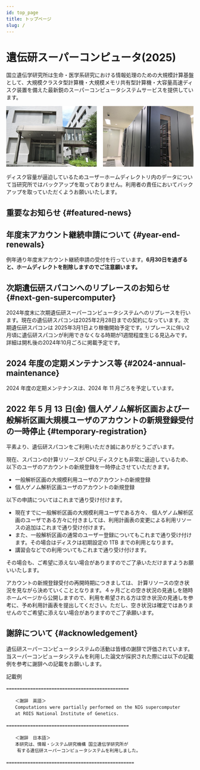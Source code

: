 ```yaml
---
id: top_page
title: トップページ
slug: /
---
```


# 遺伝研スーパーコンピュータ(2025)


国立遺伝学研究所は生命・医学系研究における情報処理のための大規模計算基盤として、大規模クラスタ型計算機・大規模メモリ共有型計算機・大容量高速ディスク装置を備えた最新鋭のスーパーコンピュータシステムサービスを提供しています。


![top_image2](top_image2.png)



ディスク容量が逼迫しているためユーザーホームディレクトリ内のデータについて当研究所ではバックアップを取っておりません。利用者の責任においてバックアップを取っていただくようお願いいたします。



## 重要なお知らせ {#featured-news}



## 年度末アカウント継続申請について {#year-end-renewals}

例年通り年度末アカウント継続申請の受付を行っています。**6月30日を過ぎると、ホームディレクトを削除しますのでご注意願います。**



## 次期遺伝研スパコンへのリプレースのお知らせ {#next-gen-supercomputer}

2024年度末に次期遺伝研スーパーコンピュータシステムへのリプレースを行います。現在の遺伝研スパコンは2025年2月28日までの契約になっています。次期遺伝研スパコンは 2025年3月1日より稼働開始予定です。リプレースに伴い2月頃に遺伝研スパコンが利用できなくなる時期が1週間程度生じる見込みです。詳細は開札後の2024年10月ごろに掲載予定です。


## 2024 年度の定期メンテナンス等 {#2024-annual-maintenance}

2024 年度の定期メンテナンスは、2024 年 11 月ごろを予定しています。


## 2022 年 5 月 13 日(金) 個人ゲノム解析区画および一般解析区画大規模ユーザのアカウントの新規登録受付の一時停止 {#temporary-registration}

平素より、遺伝研スパコンをご利用いただき誠にありがとうございます。

現在、スパコンの計算リソースが CPU,ディスクとも非常に逼迫しているため、以下のユーザのアカウントの新規登録を一時停止させていただきます。

- 一般解析区画の大規模利用ユーザのアカウントの新規登録
- 個人ゲノム解析区画ユーザのアカウントの新規登録

以下の申請についてはこれまで通り受け付けます。

- 現在すでに一般解析区画の大規模利用ユーザである方々、 個人ゲノム解析区画のユーザである方々に付きましては、利用計画表の変更による利用リソースの追加はこれまで通り受け付けます。
- また、一般解析区画の通常のユーザー登録についてもこれまで通り受け付けます。その場合はディスクは初期設定の 1TB までの利用となります。
- 講習会などでの利用ついてもこれまで通り受け付けます。


その場合も、ご希望に添えない場合がありますのでご了承いただけますようお願いいたします。

アカウントの新規登録受付の再開時期につきましては、 計算リソースの空き状況を見ながら決めていくこととなります。４ヶ月ごとの空き状況の見通しを随時ホームページから公開しますので、利用を希望される方は空き状況の見通しを参考に、予め利用計画表を提出してください。ただし、空き状況は確定ではありませんのでご希望に添えない場合がありますのでご了承願います。


## 謝辞について {#acknowledgement}

遺伝研スーパーコンピュータシステムの活動は皆様の謝辞で評価されています。当スーパーコンピュータシステムを利用した論文が採択された際には以下の記載例を参考に謝辞への記載をお願いします。

記載例

```
==============================================

　　＜謝辞　英語＞
　　Computations were partially performed on the NIG supercomputer
　　at ROIS National Institute of Genetics.

==============================================

　　＜謝辞　日本語＞
　　本研究は、情報・システム研究機構 国立遺伝学研究所が
    有する遺伝研スーパーコンピュータシステムを利用しました。

================================================

```


